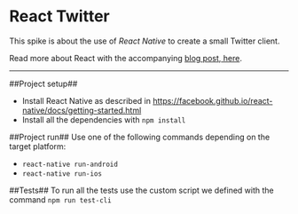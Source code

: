 React Twitter
======

This spike is about the use of *React Native* to create a small Twitter client.

Read more about React with the accompanying [blog post, here](https://www.novoda.com/blog/is-it-the-end-of-native-development/).
_____

##Project setup##
* Install React Native as described in https://facebook.github.io/react-native/docs/getting-started.html
* Install all the dependencies with `npm install`

##Project run##
Use one of the following commands depending on the target platform:
* `react-native run-android`
* `react-native run-ios`

##Tests##
To run all the tests use the custom script we defined with the command
`npm run test-cli`

